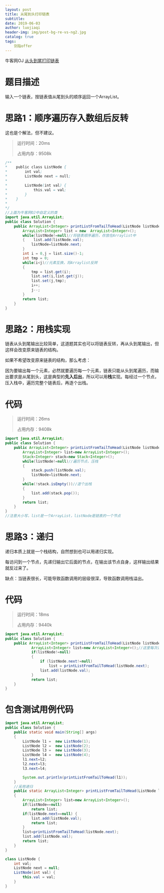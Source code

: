 ```yaml
---
layout: post                          
title: 从尾到头打印链表                               
subtitle:                             
date: 2019-06-03                      
author: luojiaqi                      
header-img: img/post-bg-re-vs-ng2.jpg 
catalog: true                         
tags:                                 
    剑指offer                                                             
---
```




牛客网OJ [从头到尾打印链表](<https://www.nowcoder.com/practice/d0267f7f55b3412ba93bd35cfa8e8035?tpId=13&tqId=11156&tPage=1&rp=1&ru=/ta/coding-interviews&qru=/ta/coding-interviews/question-ranking>)

# 题目描述

输入一个链表，按链表值从尾到头的顺序返回一个ArrayList。

# 思路1：顺序遍历存入数组后反转

这也是个解法，但不建议。

> 运行时间：20ms
>
> 占用内存：9508k

```java
/**
*    public class ListNode {
*        int val;
*        ListNode next = null;
*
*        ListNode(int val) {
*            this.val = val;
*        }
*    }
*
*/
//上面为牛客网OJ中自定义的类
import java.util.ArrayList;
public class Solution {
    public ArrayList<Integer> printListFromTailToHead(ListNode listNode) {
        ArrayList<Integer> list = new  ArrayList<Integer>();
        while(listNode!=null)//将链表顺序遍历，存放在Arraylist中
        {    list.add(listNode.val);
            listNode=listNode.next;
        }
        int i = 0,j = list.size()-1;
        int tmp = 0;
        while(i<j)//元素互换，将Arraylist反转
        {
            tmp = list.get(i);
            list.set(i,list.get(j));
            list.set(j,tmp);
            i++;
            j--;
        }
        return list;
    }
}
```

# 思路2：用栈实现

链表从头到尾输出比较简单，这道题其实也可以将链表反转，再从头到尾输出，但这样会改变原来链表的结构。

如果不希望改变原来链表的结构，那么考虑：

因为要输出每一个元素，必然就要遍历每一个元素，链表只能从头到尾遍历，而输出要求是从尾到头，这是典型的**先入后出**，所以可以用**栈**实现。每经过一个节点，压入栈中，遍历完整个链表后，再逐个出栈。

# 代码

> 运行时间：26ms
>
> 占用内存：9408k

```java
import java.util.ArrayList;
public class Solution {
    public ArrayList<Integer> printListFromTailToHead(ListNode listNode) {
        ArrayList<Integer> list=new ArrayList<Integer>();
        Stack<Integer> stack=new Stack<Integer>();
        while(listNode!=null)//遍历节点，压栈
        {
            stack.push(listNode.val);
            listNode=listNode.next;     
        }
        while(!stack.isEmpty())//逐个出栈
        {
            list.add(stack.pop());
        }
        return list;
    }
}
//注意大小写，list是一个ArrayList，listNode是链表的一个节点
```

# 思路3：递归

递归本质上就是一个栈结构，自然想到也可以用递归实现。

每访问到一个节点，先递归输出它后面的节点，在输出该节点自身，这样输出结果就反过来了。

缺点：当链表很长，可能导致函数调用的层级很深，导致函数调用栈溢出。

# 代码

> 运行时间：18ms
>
> 占用内存：9440k

```java
import java.util.ArrayList;
public class Solution {
    public ArrayList<Integer> printListFromTailToHead(ListNode listNode) {
            ArrayList<Integer> list=new ArrayList<Integer>();//这里每次递归都会建立一个list，但只会用到最后一个，不知道怎么优化。
            if(listNode!=null)
            {
                if (listNode.next!=null)
                    list = printListFromTailToHead(listNode.next);
                list.add(listNode.val);
            }
            return list;
    }
}
```

# 包含测试用例代码

```java
import java.util.ArrayList;
public class Solution {
    public static void main(String[] args)
    {
        ListNode l1 =  new ListNode(1);
        ListNode l2 =  new ListNode(2);
        ListNode l3 =  new ListNode(3);
        ListNode l4 =  new ListNode(4);
        l1.next=l2;
        l2.next=l3;
        l3.next=l4;

        System.out.println(printListFromTailToHead(l1));
    }
    //采用递归
    public static ArrayList<Integer> printListFromTailToHead(ListNode listNode) 
    {
        ArrayList<Integer> list=new ArrayList<Integer>();
        if(listNode==null)
            return list;
        if(listNode.next==null) {
            list.add(listNode.val);
            return list;
        }
        list=printListFromTailToHead(listNode.next);
        list.add(listNode.val);
        return list;
    }
}

class ListNode {
    int val;
    ListNode next = null;
    ListNode(int val) {
        this.val = val;
    }
}
```

